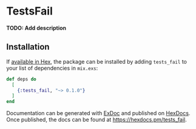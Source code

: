 # TestsFail

**TODO: Add description**

## Installation

If [available in Hex](https://hex.pm/docs/publish), the package can be installed
by adding `tests_fail` to your list of dependencies in `mix.exs`:

```elixir
def deps do
  [
    {:tests_fail, "~> 0.1.0"}
  ]
end
```

Documentation can be generated with [ExDoc](https://github.com/elixir-lang/ex_doc)
and published on [HexDocs](https://hexdocs.pm). Once published, the docs can
be found at <https://hexdocs.pm/tests_fail>.

